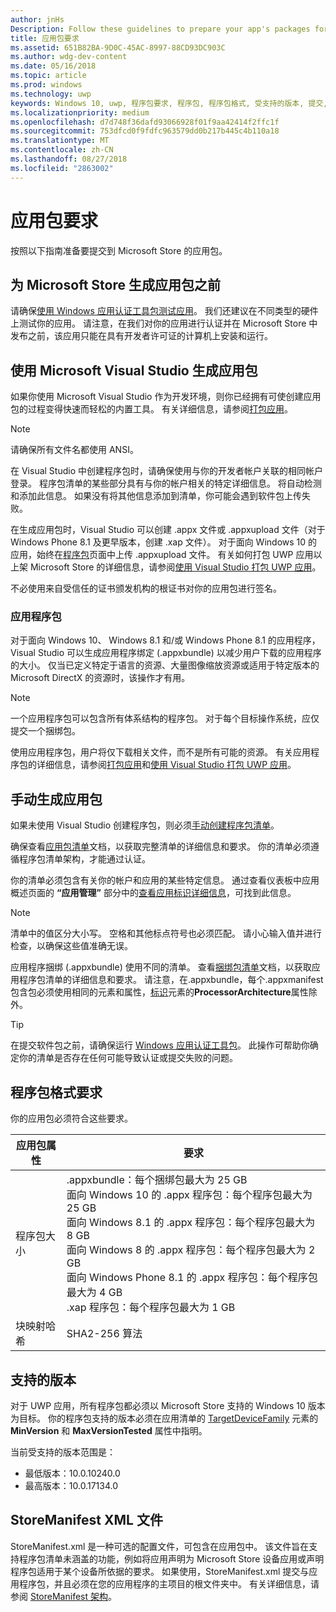 ```yaml
---
author: jnHs
Description: Follow these guidelines to prepare your app's packages for submission to the Microsoft Store.
title: 应用包要求
ms.assetid: 651B82BA-9D0C-45AC-8997-88CD93DC903C
ms.author: wdg-dev-content
ms.date: 05/16/2018
ms.topic: article
ms.prod: windows
ms.technology: uwp
keywords: Windows 10, uwp, 程序包要求, 程序包, 程序包格式, 受支持的版本, 提交, windows 10, uwp, package requirements, packages, package format, supported version, submit
ms.localizationpriority: medium
ms.openlocfilehash: d7d748f36dafd93066928f01f9aa42414f2ffc1f
ms.sourcegitcommit: 753dfcd0f9fdfc963579dd0b217b445c4b110a18
ms.translationtype: MT
ms.contentlocale: zh-CN
ms.lasthandoff: 08/27/2018
ms.locfileid: "2863002"
---
```

# <a name="app-package-requirements"></a>应用包要求

按照以下指南准备要提交到 Microsoft Store 的应用包。

## <a name="before-you-build-your-apps-package-for-the-microsoft-store"></a>为 Microsoft Store 生成应用包之前

请确保[使用 Windows 应用认证工具包测试应用](../debug-test-perf/windows-app-certification-kit.md)。 我们还建议在不同类型的硬件上测试你的应用。 请注意，在我们对你的应用进行认证并在 Microsoft Store 中发布之前，该应用只能在具有开发者许可证的计算机上安装和运行。

## <a name="building-the-app-package-using-microsoft-visual-studio"></a>使用 Microsoft Visual Studio 生成应用包

如果你使用 Microsoft Visual Studio 作为开发环境，则你已经拥有可使创建应用包的过程变得快速而轻松的内置工具。 有关详细信息，请参阅[打包应用](../packaging/index.md)。

> [!NOTE]
> 请确保所有文件名都使用 ANSI。 

在 Visual Studio 中创建程序包时，请确保使用与你的开发者帐户关联的相同帐户登录。 程序包清单的某些部分具有与你的帐户相关的特定详细信息。 将自动检测和添加此信息。 如果没有将其他信息添加到清单，你可能会遇到软件包上传失败。 

在生成应用包时，Visual Studio 可以创建 .appx 文件或 .appxupload 文件（对于 Windows Phone 8.1 及更早版本，创建 .xap 文件）。 对于面向 Windows 10 的应用，始终在[程序包](upload-app-packages.md)页面中上传 .appxupload 文件。 有关如何打包 UWP 应用以上架 Microsoft Store 的详细信息，请参阅[使用 Visual Studio 打包 UWP 应用](../packaging/packaging-uwp-apps.md)。

不必使用来自受信任的证书颁发机构的根证书对你的应用包进行签名。


### <a name="app-bundles"></a>应用程序包

对于面向 Windows 10、 Windows 8.1 和/或 Windows Phone 8.1 的应用程序，Visual Studio 可以生成应用程序绑定 (.appxbundle) 以减少用户下载的应用程序的大小。 仅当已定义特定于语言的资源、大量图像缩放资源或适用于特定版本的 Microsoft DirectX 的资源时，该操作才有用。

> [!NOTE]
> 一个应用程序包可以包含所有体系结构的程序包。 对于每个目标操作系统，应仅提交一个捆绑包。

使用应用程序包，用户将仅下载相关文件，而不是所有可能的资源。 有关应用程序包的详细信息，请参阅[打包应用](../packaging/index.md)和[使用 Visual Studio 打包 UWP 应用](../packaging/packaging-uwp-apps.md)。


## <a name="building-the-app-package-manually"></a>手动生成应用包

如果未使用 Visual Studio 创建程序包，则必须[手动创建程序包清单](https://docs.microsoft.com/uwp/schemas/appxpackage/how-to-create-a-package-manifest-manually)。

确保查看[应用包清单](https://docs.microsoft.com/uwp/schemas/appxpackage/appx-package-manifest)文档，以获取完整清单的详细信息和要求。 你的清单必须遵循程序包清单架构，才能通过认证。

你的清单必须包含有关你的帐户和应用的某些特定信息。 通过查看仪表板中应用概述页面的 **“应用管理”** 部分中的[查看应用标识详细信息](view-app-identity-details.md)，可找到此信息。

> [!NOTE]
> 清单中的值区分大小写。 空格和其他标点符号也必须匹配。 请小心输入值并进行检查，以确保这些值准确无误。


应用程序捆绑 (.appxbundle) 使用不同的清单。 查看[捆绑包清单](https://docs.microsoft.com/uwp/schemas/bundlemanifestschema/bundle-manifest)文档，以获取应用程序包清单的详细信息和要求。 请注意，在.appxbundle，每个.appxmanifest 包含包必须使用相同的元素和属性，[标识](https://docs.microsoft.com/uwp/schemas/appxpackage/uapmanifestschema/element-identity)元素的**ProcessorArchitecture**属性除外。

> [!TIP]
> 在提交软件包之前，请确保运行 [Windows 应用认证工具包](../debug-test-perf/windows-app-certification-kit.md)。 此操作可帮助你确定你的清单是否存在任何可能导致认证或提交失败的问题。


## <a name="package-format-requirements"></a>程序包格式要求

你的应用包必须符合这些要求。

| 应用包属性 | 要求                                                          |
|----------------------|----------------------------------------------------------------------|
| 程序包大小         | .appxbundle：每个捆绑包最大为 25 GB <br>面向 Windows 10 的 .appx 程序包：每个程序包最大为 25 GB<br>面向 Windows 8.1 的 .appx 程序包：每个程序包最大为 8 GB <br> 面向 Windows 8 的 .appx 程序包：每个程序包最大为 2 GB <br> 面向 Windows Phone 8.1 的 .appx 程序包：每个程序包最大为 4 GB <br> .xap 程序包：每个程序包最大为 1 GB                                                                           |
| 块映射哈希     | SHA2-256 算法                                                   |


## <a name="supported-versions"></a>支持的版本

对于 UWP 应用，所有程序包都必须以 Microsoft Store 支持的 Windows 10 版本为目标。 你的程序包支持的版本必须在应用清单的 [TargetDeviceFamily](https://docs.microsoft.com/uwp/schemas/appxpackage/uapmanifestschema/element-targetdevicefamily) 元素的 **MinVersion** 和 **MaxVersionTested** 属性中指明。

当前受支持的版本范围是： 
- 最低版本：10.0.10240.0
- 最高版本：10.0.17134.0


## <a name="storemanifest-xml-file"></a>StoreManifest XML 文件

StoreManifest.xml 是一种可选的配置文件，可包含在应用包中。 该文件旨在支持程序包清单未涵盖的功能，例如将应用声明为 Microsoft Store 设备应用或声明程序包适用于某个设备所依据的要求。 如果使用，StoreManifest.xml 提交与应用程序包，并且必须在您的应用程序的主项目的根文件夹中。 有关详细信息，请参阅 [StoreManifest 架构](https://docs.microsoft.com/uwp/schemas/storemanifest/store-manifest-schema-portal)。

 

 




